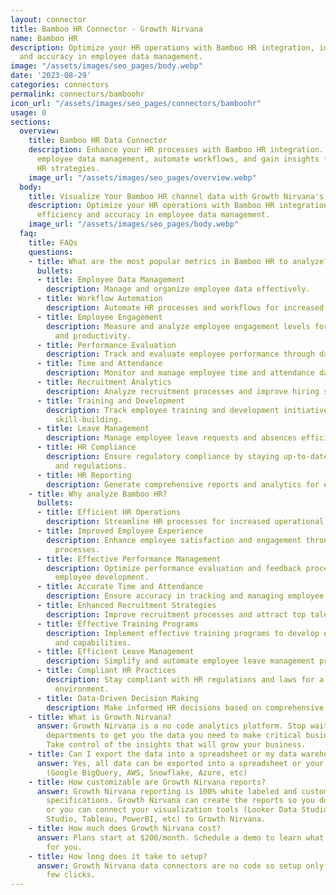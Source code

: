 ```yaml
---
layout: connector
title: Bamboo HR Connector - Growth Nirvana
name: Bamboo HR
description: Optimize your HR operations with Bamboo HR integration, improving efficiency
  and accuracy in employee data management.
image: "/assets/images/seo_pages/body.webp"
date: '2023-08-29'
categories: connectors
permalink: connectors/bamboohr
icon_url: "/assets/images/seo_pages/connectors/bamboohr"
usage: 0
sections:
  overview:
    title: Bamboo HR Data Connector
    description: Enhance your HR processes with Bamboo HR integration. Streamline
      employee data management, automate workflows, and gain insights for effective
      HR strategies.
    image_url: "/assets/images/seo_pages/overview.webp"
  body:
    title: Visualize Your Bamboo HR channel data with Growth Nirvana's Bamboo HR Connector
    description: Optimize your HR operations with Bamboo HR integration, improving
      efficiency and accuracy in employee data management.
    image_url: "/assets/images/seo_pages/body.webp"
  faq:
    title: FAQs
    questions:
    - title: What are the most popular metrics in Bamboo HR to analyze?
      bullets:
      - title: Employee Data Management
        description: Manage and organize employee data effectively.
      - title: Workflow Automation
        description: Automate HR processes and workflows for increased efficiency.
      - title: Employee Engagement
        description: Measure and analyze employee engagement levels for improved satisfaction
          and productivity.
      - title: Performance Evaluation
        description: Track and evaluate employee performance through data-driven insights.
      - title: Time and Attendance
        description: Monitor and manage employee time and attendance data accurately.
      - title: Recruitment Analytics
        description: Analyze recruitment processes and improve hiring strategies.
      - title: Training and Development
        description: Track employee training and development initiatives for enhanced
          skill-building.
      - title: Leave Management
        description: Manage employee leave requests and absences efficiently.
      - title: HR Compliance
        description: Ensure regulatory compliance by staying up-to-date with HR laws
          and regulations.
      - title: HR Reporting
        description: Generate comprehensive reports and analytics for effective decision-making.
    - title: Why analyze Bamboo HR?
      bullets:
      - title: Efficient HR Operations
        description: Streamline HR processes for increased operational efficiency.
      - title: Improved Employee Experience
        description: Enhance employee satisfaction and engagement through streamlined
          processes.
      - title: Effective Performance Management
        description: Optimize performance evaluation and feedback processes for better
          employee development.
      - title: Accurate Time and Attendance
        description: Ensure accuracy in tracking and managing employee time and attendance.
      - title: Enhanced Recruitment Strategies
        description: Improve recruitment processes and attract top talent.
      - title: Effective Training Programs
        description: Implement effective training programs to develop employee skills
          and capabilities.
      - title: Efficient Leave Management
        description: Simplify and automate employee leave management processes.
      - title: Compliant HR Practices
        description: Stay compliant with HR regulations and laws for a risk-free work
          environment.
      - title: Data-Driven Decision Making
        description: Make informed HR decisions based on comprehensive data and analytics.
    - title: What is Growth Nirvana?
      answer: Growth Nirvana is a no code analytics platform. Stop waiting for other
        departments to get you the data you need to make critical business decisions.
        Take control of the insights that will grow your business.
    - title: Can I export the data into a spreadsheet or my data warehouse?
      answer: Yes, all data can be exported into a spreadsheet or your data warehouse
        (Google BigQuery, AWS, Snowflake, Azure, etc)
    - title: How customizable are Growth Nirvana reports?
      answer: Growth Nirvana reporting is 100% white labeled and customized to your
        specifications. Growth Nirvana can create the reports so you don’t have to
        or you can connect your visualization tools (Looker Data Studio/Google Data
        Studio, Tableau, PowerBI, etc) to Growth Nirvana.
    - title: How much does Growth Nirvana cost?
      answer: Plans start at $200/month. Schedule a demo to learn what plan is best
        for you.
    - title: How long does it take to setup?
      answer: Growth Nirvana data connectors are no code so setup only requires a
        few clicks.
---
```

